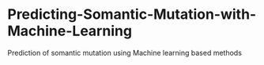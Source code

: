 # Predicting-Somantic-Mutation-with-Machine-Learning
Prediction of somantic mutation using Machine learning based methods

